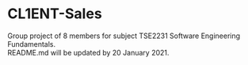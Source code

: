 # CL1ENT-Sales

Group project of 8 members for subject TSE2231 Software Engineering Fundamentals. <br>
README.md will be updated by 20 January 2021. 
